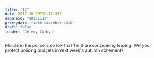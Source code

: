 ```yaml
---
title: "11"
date: 2017-10-29T20:17:35Z
debateid: "20151118"
prettydate: "18th November 2015"
draft: false
leader: "Jeremy Corbyn"
---
```


Morale in the police is so low that 1 in 3 are considering leaving. Will you protect policing budgets in next week's autumn statement?